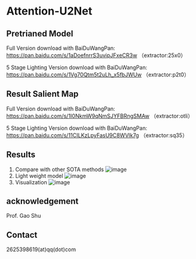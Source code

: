 # Attention-U2Net

## Pretrianed Model
Full Version download with BaiDuWangPan: https://pan.baidu.com/s/1aDoefnrrS3uvipJFxeCR3w （extractor:25x0）

5 Stage Lighting Version download with BaiDuWangPan: https://pan.baidu.com/s/1Vg70Qtm5t2uLh_x5fbJWUw （extractor:p2t0）

## Result Salient Map
Full Version download with BaiDuWangPan: https://pan.baidu.com/s/1I0NkmW9qNmSJYFBRngSMAw （extractor:otli）

5 Stage Lighting Version download with BaiDuWangPan: https://pan.baidu.com/s/11CILKzLpyFasU9C8WVlk7g （extractor:sq35）

## Results
1. Compare with other SOTA methods   ![image](https://user-images.githubusercontent.com/49474766/168270609-56d0b34f-38a0-4bff-99de-a4098671a806.png)
2. Light weight model   ![image](https://user-images.githubusercontent.com/49474766/168271748-02202104-7fd7-40d8-a883-865c8b763b7a.png)
3. Visualization ![image](https://user-images.githubusercontent.com/49474766/168271955-82136035-7cc3-4c1c-94fb-e9519df0b387.png)

## acknowledgement
Prof. Gao Shu

## Contact
2625398619(at)qq(dot)com
